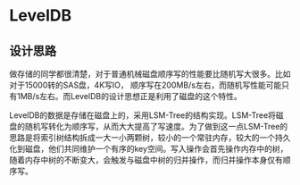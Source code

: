 # LevelDB

## 设计思路

做存储的同学都很清楚，对于普通机械磁盘顺序写的性能要比随机写大很多。比如对于15000转的SAS盘，4K写IO， 顺序写在200MB/s左右，而随机写性能可能只有1MB/s左右。而LevelDB的设计思想正是利用了磁盘的这个特性。

LevelDB的数据是存储在磁盘上的，采用LSM-Tree的结构实现。LSM-Tree将磁盘的随机写转化为顺序写，从而大大提高了写速度。为了做到这一点LSM-Tree的思路是将索引树结构拆成一大一小两颗树，较小的一个常驻内存，较大的一个持久化到磁盘，他们共同维护一个有序的key空间。写入操作会首先操作内存中的树，随着内存中树的不断变大，会触发与磁盘中树的归并操作，而归并操作本身仅有顺序写。
